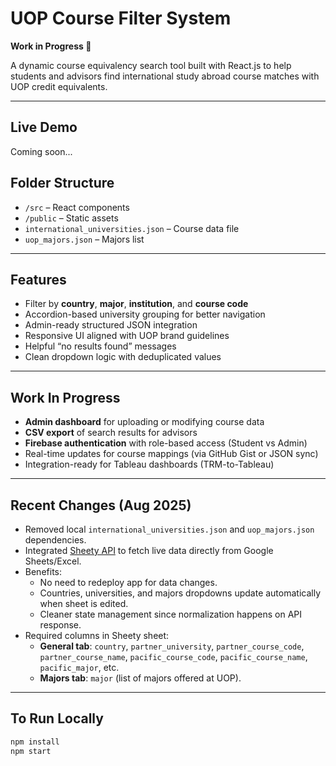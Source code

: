 # UOP Course Filter System

**Work in Progress 🚧**

A dynamic course equivalency search tool built with React.js to help students and advisors find international study abroad course matches with UOP credit equivalents.

---

##  Live Demo
Coming soon...

## Folder Structure
- `/src` – React components
- `/public` – Static assets
- `international_universities.json` – Course data file
- `uop_majors.json` – Majors list

---

##  Features
- Filter by **country**, **major**, **institution**, and **course code**
-  Accordion-based university grouping for better navigation
-  Admin-ready structured JSON integration
-  Responsive UI aligned with UOP brand guidelines
-  Helpful “no results found” messages
-  Clean dropdown logic with deduplicated values

---

##  Work In Progress
-  **Admin dashboard** for uploading or modifying course data
-  **CSV export** of search results for advisors
-  **Firebase authentication** with role-based access (Student vs Admin)
-  Real-time updates for course mappings (via GitHub Gist or JSON sync)
-  Integration-ready for Tableau dashboards (TRM-to-Tableau)

---
## Recent Changes (Aug 2025)
- Removed local `international_universities.json` and `uop_majors.json` dependencies.
- Integrated [Sheety API](https://sheety.co/) to fetch live data directly from Google Sheets/Excel.
- Benefits:
  - No need to redeploy app for data changes.
  - Countries, universities, and majors dropdowns update automatically when sheet is edited.
  - Cleaner state management since normalization happens on API response.
- Required columns in Sheety sheet:
  - **General tab**: `country`, `partner_university`, `partner_course_code`, `partner_course_name`, `pacific_course_code`, `pacific_course_name`, `pacific_major`, etc.
  - **Majors tab**: `major` (list of majors offered at UOP).
---

## To Run Locally

```bash
npm install
npm start

